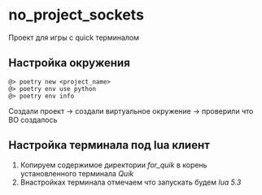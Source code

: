 # no_project_sockets
Проект для игры с quick терминалом

## Настройка окружения
```
@> poetry new <project_name>
@> poetry env use python
@> poetry env info
```
Создали проект -> создали виртуальное окружение -> проверили что ВО создалось

## Настройка терминала под lua клиент
1. Копируем содержимое директории _for_quik_  в корень установленного терминала _Quik_
2. Внастройках терминала отмечаем что запускать будем _lua 5.3_